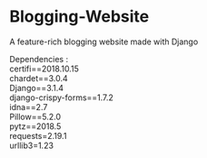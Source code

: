 # Blogging-Website
A feature-rich blogging website made with Django       

Dependencies :    
certifi==2018.10.15    
chardet==3.0.4    
Django==3.1.4      
django-crispy-forms==1.7.2        
idna==2.7      
Pillow==5.2.0     
pytz==2018.5           
requests=2.19.1     
urllib3=1.23      
